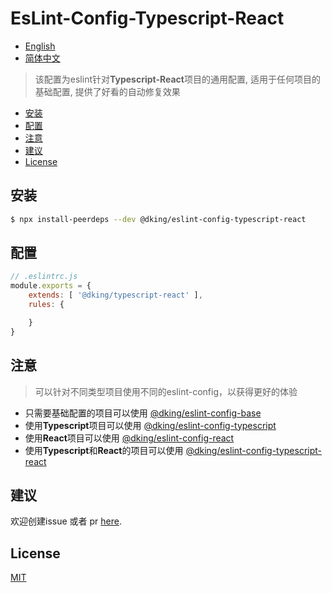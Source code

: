# EsLint-Config-Typescript-React

<!-- [![NPM version][npm-image]][npm-url]
[![build status][travis-image]][travis-url]
[![Test coverage][codecov-image]][codecov-url]
[![Known Vulnerabilities][snyk-image]][snyk-url]
[![npm download][download-image]][download-url]

[npm-image]: https://img.shields.io/npm/v/:packageName.svg?style=flat-square
[npm-url]: https://npmjs.org/package/:packageName
[travis-image]: https://www.travis-ci.org/JohnApache/:packageName.svg
[travis-url]: https://travis-ci.org/JohnApache/:packageName
[codecov-image]: https://codecov.io/gh/JohnApache/:packageName/branch/master/graph/badge.svg
[codecov-url]: https://codecov.io/gh/JohnApache/:packageName
[snyk-image]: https://snyk.io/test/github/JohnApache/:packageName/badge.svg?targetFile=package.json
[snyk-url]: https://snyk.io/test/github/JohnApache/:packageName?targetFile=package.json
[download-image]: https://img.shields.io/npm/dm/:packageName.svg?style=flat-square
[download-url]: https://npmjs.org/package/:packageName -->

- [English](README.en_US.md)
- [简体中文](README.md)

> 该配置为eslint针对**Typescript-React**项目的通用配置, 适用于任何项目的基础配置, 提供了好看的自动修复效果

- [安装](#安装)
- [配置](#配置)
- [注意](#注意)
- [建议](#建议)
- [License](#license)

## 安装

```bash
$ npx install-peerdeps --dev @dking/eslint-config-typescript-react
```

## 配置

```js
// .eslintrc.js
module.exports = {
    extends: [ '@dking/typescript-react' ],
    rules: {

    }
}
```

## 注意
> 可以针对不同类型项目使用不同的eslint-config，以获得更好的体验

- 只需要基础配置的项目可以使用 [@dking/eslint-config-base](https://github.com/JohnApache/eslint-config-base)
- 使用**Typescript**项目可以使用 [@dking/eslint-config-typescript](https://github.com/JohnApache/eslint-config-typescript)
- 使用**React**项目可以使用 [@dking/eslint-config-react](https://github.com/JohnApache/eslint-config-react)
- 使用**Typescript**和**React**的项目可以使用 [@dking/eslint-config-typescript-react](https://github.com/JohnApache/eslint-config-typescript-react)

## 建议
欢迎创建issue 或者 pr [here](https://github.com/JohnApache/eslint-config-typescript-react/issues).

## License

[MIT](LICENSE)
